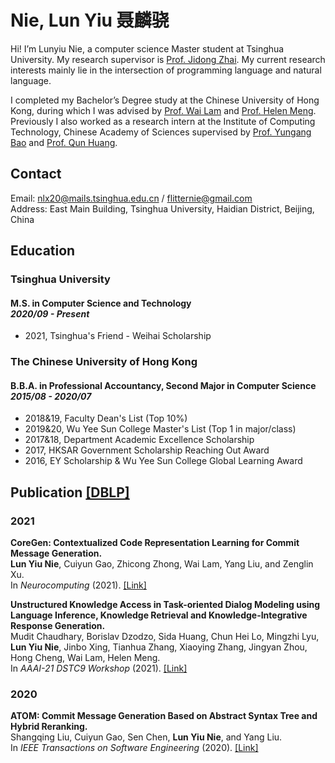 #  Nie, Lun Yiu  聂麟骁

Hi! I’m Lunyiu Nie, a computer science Master student at Tsinghua University. My research supervisor is [Prof. Jidong Zhai](https://pacman.cs.tsinghua.edu.cn/~zjd/). My current research interests mainly lie in the intersection of programming language and natural language.

I completed my Bachelor’s Degree study at the Chinese University of Hong Kong, during which I was advised by [Prof. Wai Lam](http://www1.se.cuhk.edu.hk/~textmine/) and [Prof. Helen Meng](https://www.se.cuhk.edu.hk/people/academic-staff/prof-meng-mei-ling-helen/). Previously I also worked as a research intern at the Institute of Computing Technology, Chinese Academy of Sciences supervised by [Prof. Yungang Bao](http://acs.ict.ac.cn/baoyg/) and [Prof. Qun Huang](https://huangqundl.github.io/).

## Contact

Email: [nlx20@mails.tsinghua.edu.cn](mailto:nlx20@mails.tsinghua.edu.cn) / [flitternie@gmail.com](mailto:flitternie@gmail.com)  
Address: East Main Building, Tsinghua University, Haidian District, Beijing, China

## Education

### Tsinghua University

#### M.S. in Computer Science and Technology <br> *2020/09 - Present*
- 2021, Tsinghua's Friend - Weihai Scholarship

### The Chinese University of Hong Kong    

#### B.B.A. in Professional Accountancy, Second Major in Computer Science <br> *2015/08 - 2020/07*
- 2018&19, Faculty Dean's List (Top 10%)
-	2019&20, Wu Yee Sun College Master's List (Top 1 in major/class)
-	2017&18, Department Academic Excellence Scholarship
-	2017, HKSAR Government Scholarship Reaching Out Award
-	2016, EY Scholarship & Wu Yee Sun College Global Learning Award

## Publication [[DBLP]](https://dblp.org/pid/255/5516.html)

### 2021

**CoreGen: Contextualized Code Representation Learning for Commit Message Generation.** <br>**Lun Yiu Nie**, Cuiyun Gao, Zhicong Zhong, Wai Lam, Yang Liu, and Zenglin Xu. <br>In *Neurocomputing* (2021). [[Link]](https://doi.org/10.1016/j.neucom.2021.05.039)

**Unstructured Knowledge Access in Task-oriented Dialog Modeling using Language Inference, Knowledge Retrieval and Knowledge-Integrative Response Generation.**
<br>Mudit Chaudhary, Borislav Dzodzo, Sida Huang, Chun Hei Lo, Mingzhi Lyu, **Lun Yiu Nie**, Jinbo Xing, Tianhua Zhang, Xiaoying Zhang, Jingyan Zhou, Hong Cheng, Wai Lam, Helen Meng. <br> In *AAAI-21 DSTC9 Workshop* (2021). [[Link]](https://arxiv.org/abs/2101.06066)

### 2020

**ATOM: Commit Message
Generation Based on Abstract Syntax Tree and Hybrid Reranking.** <br>Shangqing Liu, Cuiyun Gao, Sen Chen, **Lun Yiu Nie**, and Yang Liu. <br>In *IEEE Transactions on Software Engineering* (2020). [[Link]](https://doi.org/10.1109/TSE.2020.3038681)



